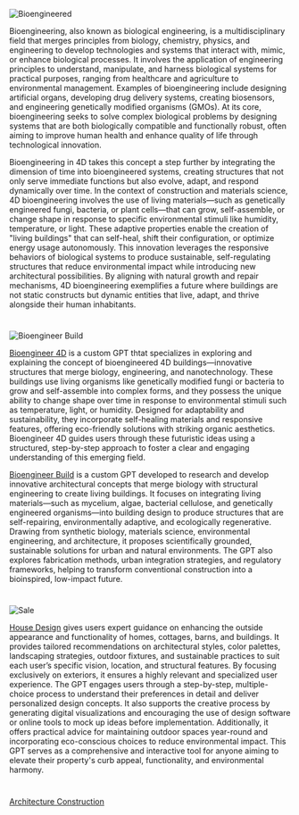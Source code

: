 ![Bioengineered](https://github.com/user-attachments/assets/31e29519-461b-405c-90e2-fb4c53c28f8f)

Bioengineering, also known as biological engineering, is a multidisciplinary field that merges principles from biology, chemistry, physics, and engineering to develop technologies and systems that interact with, mimic, or enhance biological processes. It involves the application of engineering principles to understand, manipulate, and harness biological systems for practical purposes, ranging from healthcare and agriculture to environmental management. Examples of bioengineering include designing artificial organs, developing drug delivery systems, creating biosensors, and engineering genetically modified organisms (GMOs). At its core, bioengineering seeks to solve complex biological problems by designing systems that are both biologically compatible and functionally robust, often aiming to improve human health and enhance quality of life through technological innovation.

Bioengineering in 4D takes this concept a step further by integrating the dimension of time into bioengineered systems, creating structures that not only serve immediate functions but also evolve, adapt, and respond dynamically over time. In the context of construction and materials science, 4D bioengineering involves the use of living materials—such as genetically engineered fungi, bacteria, or plant cells—that can grow, self-assemble, or change shape in response to specific environmental stimuli like humidity, temperature, or light. These adaptive properties enable the creation of "living buildings" that can self-heal, shift their configuration, or optimize energy usage autonomously. This innovation leverages the responsive behaviors of biological systems to produce sustainable, self-regulating structures that reduce environmental impact while introducing new architectural possibilities. By aligning with natural growth and repair mechanisms, 4D bioengineering exemplifies a future where buildings are not static constructs but dynamic entities that live, adapt, and thrive alongside their human inhabitants.

#

![Bioengineer Build](https://github.com/user-attachments/assets/ffe9e2cc-072d-4dce-8dad-1fda9d39da48)

[Bioengineer 4D](https://chatgpt.com/g/g-685f2499a5d88191a0a5e3a4a56dab6d-bioengineer-4d) is a custom GPT thtat specializes in exploring and explaining the concept of bioengineered 4D buildings—innovative structures that merge biology, engineering, and nanotechnology. These buildings use living organisms like genetically modified fungi or bacteria to grow and self-assemble into complex forms, and they possess the unique ability to change shape over time in response to environmental stimuli such as temperature, light, or humidity. Designed for adaptability and sustainability, they incorporate self-healing materials and responsive features, offering eco-friendly solutions with striking organic aesthetics. Bioengineer 4D guides users through these futuristic ideas using a structured, step-by-step approach to foster a clear and engaging understanding of this emerging field.

[Bioengineer Build](https://chatgpt.com/g/g-685f2115a5348191a19e82500e67d0e3-bioengineer-build) is a custom GPT developed to research and develop innovative architectural concepts that merge biology with structural engineering to create living buildings. It focuses on integrating living materials—such as mycelium, algae, bacterial cellulose, and genetically engineered organisms—into building design to produce structures that are self-repairing, environmentally adaptive, and ecologically regenerative. Drawing from synthetic biology, materials science, environmental engineering, and architecture, it proposes scientifically grounded, sustainable solutions for urban and natural environments. The GPT also explores fabrication methods, urban integration strategies, and regulatory frameworks, helping to transform conventional construction into a bioinspired, low-impact future.

#

![Sale](https://github.com/user-attachments/assets/a607343b-5611-48d6-b680-f9729fb8cc90)

[House Design](https://chatgpt.com/g/g-WgXvQZZ5a-house-design) gives users expert guidance on enhancing the outside appearance and functionality of homes, cottages, barns, and buildings. It provides tailored recommendations on architectural styles, color palettes, landscaping strategies, outdoor fixtures, and sustainable practices to suit each user’s specific vision, location, and structural features. By focusing exclusively on exteriors, it ensures a highly relevant and specialized user experience. The GPT engages users through a step-by-step, multiple-choice process to understand their preferences in detail and deliver personalized design concepts. It also supports the creative process by generating digital visualizations and encouraging the use of design software or online tools to mock up ideas before implementation. Additionally, it offers practical advice for maintaining outdoor spaces year-round and incorporating eco-conscious choices to reduce environmental impact. This GPT serves as a comprehensive and interactive tool for anyone aiming to elevate their property's curb appeal, functionality, and environmental harmony.

#

[Architecture Construction](https://github.com/sourceduty/Architecture_Construction)
